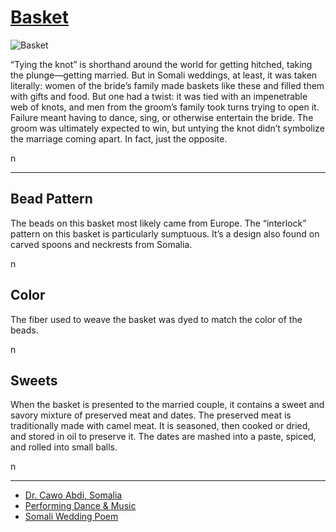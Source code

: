 # [Basket](http://artsmia.github.io/griot/#/o/111099)
![Basket](http://api.artsmia.org/images/111099/medium.jpg)

<p>“Tying the knot” is shorthand around the world for getting hitched, taking the plunge—getting married. But in Somali weddings, at least, it was taken literally: women of the bride’s family made baskets like these and filled them with gifts and food. But one had a twist: it was tied with an impenetrable web of knots, and men from the groom’s family took turns trying to open it. Failure meant having to dance, sing, or otherwise entertain the bride. The groom was ultimately expected to win, but untying the knot didn’t symbolize the marriage coming apart. In fact, just the opposite.</p>n

---

## Bead Pattern
<p>The beads on this basket most likely came from Europe. The “interlock” pattern on this basket is particularly sumptuous. It’s a design also found on carved spoons and neckrests from Somalia.</p>n

## Color
<p>The fiber used to weave the basket was dyed to match the color of the beads.</p>n

## Sweets
<p>When the basket is presented to the married couple, it contains a sweet and savory mixture of preserved meat and dates. The preserved meat is traditionally made with camel meat. It is seasoned, then cooked or dried, and stored in oil to preserve it. The dates are mashed into a paste, spiced, and rolled into small balls.</p>n

---

* [Dr. Cawo Abdi, Somalia](http://artsmia.github.io/griot/#/stories/388)
* [Performing Dance & Music](http://artsmia.github.io/griot/#/stories/371)
* [Somali Wedding Poem](http://artsmia.github.io/griot/#/stories/330)
